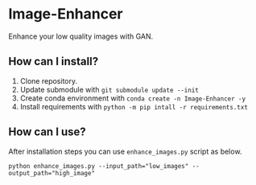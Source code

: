 # Image-Enhancer
Enhance your low quality images with GAN.

## How can I install?

1. Clone repository.
2. Update submodule with `git submodule update --init`
3. Create conda environment with `conda create -n Image-Enhancer -y`
4. Install requirements with `python -m pip intall -r requirements.txt`

## How can I use?
After installation steps you can use `enhance_images.py` script as below.
```shell
python enhance_images.py --input_path="low_images" --output_path="high_image"
```
